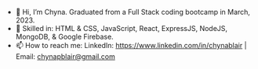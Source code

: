 - 👋 Hi, I’m Chyna. Graduated from a Full Stack coding bootcamp in March, 2023.
- 🌱 Skilled in: HTML & CSS, JavaScript, React, ExpressJS, NodeJS, MongoDB, & Google Firebase.
- 📫 How to reach me: LinkedIn: https://www.linkedin.com/in/chynablair | Email: chynapblair@gmail.com
